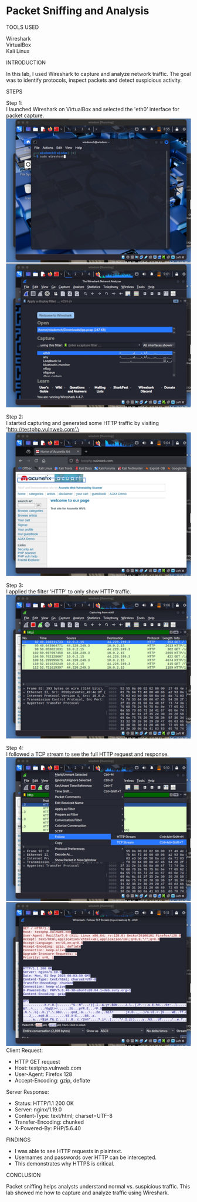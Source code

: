 # Packet Sniffing and Analysis

TOOLS USED

Wireshark\
VirtualBox\
Kali Linux

INTRODUCTION

In this lab, I used Wireshark to capture and analyze network traffic. The goal was to identify protocols, inspect packets and detect suspicious activity.

STEPS

Step 1:\
I launched Wireshark on VirtualBox and selected the 'eth0' interface for packet capture.\
![image](image1.jpg)\
![image3](image3.jpg)

Step 2:\
I started capturing and generated some HTTP traffic by visiting 'http://testphp.vulnweb.com'.\
![image2](image2.jpg)

Step 3:\
I applied the filter 'HTTP' to only show HTTP traffic.\
![image4](image4.jpg)

Step 4:\
I followed a TCP stream to see the full HTTP request and response.
![image6](image6.jpg)\
![image7](image7.jpg)\
Client Request:
- HTTP GET request
- Host: testphp.vulnweb.com
- User-Agent: Firefox 128
- Accept-Encoding: gzip, deflate

Server Response:
- Status: HTTP/1.1 200 OK
- Server: nginx/1.19.0
- Content-Type: text/html; charset=UTF-8
- Transfer-Encoding: chunked
- X-Powered-By: PHP/5.6.40

FINDINGS

- I was able to see HTTP requests in plaintext.  
- Usernames and passwords over HTTP can be intercepted.  
- This demonstrates why HTTPS is critical.

CONCLUSION

Packet sniffing helps analysts understand normal vs. suspicious traffic. This lab showed me how to capture and analyze traffic using Wireshark.
